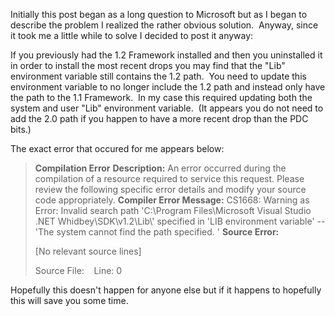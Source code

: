 

Initially this post began as a long question to Microsoft but as I began to describe the problem I realized the rather obvious solution.  Anyway, since it took me a little while to solve I decided to post it anyway:

If you previously had the 1.2 Framework installed and then you uninstalled it in order to install the most recent drops you may find that the "Lib" environment variable still contains the 1.2 path.  You need to update this environment variable to no longer include the 1.2 path and instead only have the path to the 1.1 Framework.  In my case this required updating both the system and user "Lib" environment variable.  (It appears you do not need to add the 2.0 path if you happen to have a more recent drop than the PDC bits.)

The exact error that occured for me appears below:

> **Compilation Error** **Description:** An error occurred during the compilation of a resource required to service this request. Please review the following specific error details and modify your source code appropriately. **Compiler Error Message:** CS1668: Warning as Error: Invalid search path 'C:\\Program Files\\Microsoft Visual Studio .NET Whidbey\\SDK\\v1.2\\Lib\\' specified in 'LIB environment variable' -- 'The system cannot find the path specified. ' **Source Error:**
> 
> [No relevant source lines]
> 
> Source File:    Line: 0

Hopefully this doesn't happen for anyone else but if it happens to hopefully this will save you some time.
